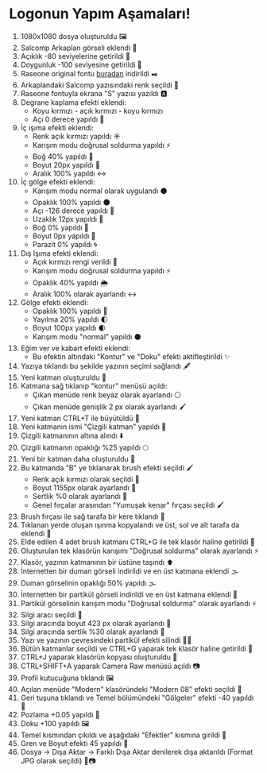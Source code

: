 # Logonun Yapım Aşamaları!

1. 1080x1080 dosya oluşturuldu 🖼️
2. Salcomp Arkaplan görseli eklendi 📸
3. Açıklık -80 seviyelerine getirildi 🌟
4. Doygunluk -100 seviyesine getirildi 🎨
5. Raseone original fontu [buradan](https://www.dafontfree.net/raseone-original/f188030.htm) indirildi ✒️
6. Arkaplandaki Salcomp yazısındaki renk seçildi 🌈
7. Raseone fontuyla ekrana "S" yazısı yazıldı 🅰️
8. Degrane kaplama efekti eklendi:
   - Koyu kırmızı - açık kırmızı - koyu kırmızı
   - Açı 0 derece yapıldı 🌆
9. İç ışıma efekti eklendi:
   - Renk açık kırmızı yapıldı ☀️
   - Karışım modu doğrusal soldurma yapıldı ⚡
   - Boğ 40% yapıldı 🌟
   - Boyut 20px yapıldı 📏
   - Aralık 100% yapıldı ↔️
10. İç gölge efekti eklendi:
    - Karışım modu normal olarak uygulandı ⚫
    - Opaklık 100% yapıldı 🌑
    - Açı -126 derece yapıldı 🌌
    - Uzaklık 12px yapıldı 🌠
    - Boğ 0% yapıldı 🔲
    - Boyut 0px yapıldı 🔳
    - Parazit 0% yapıldı 🌀
11. Dış Işıma efekti eklendi:
    - Açık kırmızı rengi verildi 🌅
    - Karışım modu doğrusal soldurma yapıldı ⚡
    - Opaklık 40% yapıldı 🌦️
    - Aralık 100% olarak ayarlandı ↔️
12. Gölge efekti eklendi:
    - Opaklık 100% yapıldı 🌚
    - Yayılma 20% yapıldı 🌓
    - Boyut 100px yapıldı 🌒
    - Karışım modu "normal" yapıldı ⚫
13. Eğim ver ve kabart efekti eklendi:
    - Bu efektin altındaki "Kontur" ve "Doku" efekti aktifleştirildi ✨
14. Yazıya tıklandı bu şekilde yazının seçimi sağlandı 🖋️
15. Yeni katman oluşturuldu 📂
16. Katmana sağ tıklanıp "kontur" menüsü açıldı:
    - Çıkan menüde renk beyaz olarak ayarlandı ⚪
    - Çıkan menüde genişlik 2 px olarak ayarlandı 🖌️
17. Yeni katman CTRL+T ile büyütüldü 📏
18. Yeni katmanın ismi "Çizgili katman" yapıldı 📝
19. Çizgili katmanının altına alındı ⬇️
20. Çizgili katmanın opaklığı %25 yapıldı 🌕
21. Yeni bir katman daha oluşturuldu 📂
22. Bu katmanda "B" ye tıklanarak brush efekti seçildi 🖌️
    - Renk açık kırmızı olarak seçildi 🎨
    - Boyut 1155px olarak ayarlandı 📏
    - Sertlik %0 olarak ayarlandı 🌟
    - Genel fırçalar arasından "Yumuşak kenar" fırçası seçildi 🖌️
23. Brush fırçası ile sağ tarafa bir kere tıklandı 🎨
24. Tıklanan yerde oluşan ışınma kopyalandı ve üst, sol ve alt tarafa da eklendi 🌟
25. Elde edilen 4 adet brush katmanı CTRL+G ile tek klasör haline getirildi 📂
26. Oluşturulan tek klasörün karışımı "Doğrusal soldurma" olarak ayarlandı ⚡
27. Klasör, yazının katmanının bir üstüne taşındı ⬆️
28. İnternetten bir duman görseli indirildi ve en üst katmana eklendi 🌫️
29. Duman görselinin opaklığı 50% yapıldı 🌫️
30. İnternetten bir partikül görseli indirildi ve en üst katmana eklendi 🌠
31. Partikül görselinin karışım modu "Doğrusal soldurma" olarak ayarlandı ⚡
32. Silgi aracı seçildi 🧽
33. Silgi aracında boyut 423 px olarak ayarlandı 📏
34. Silgi aracında sertlik %30 olarak ayarlandı 🧽
35. Yazı ve yazının çevresindeki partikül efekti silindi 📝🌠
36. Bütün katmanlar seçildi ve CTRL+G yaparak tek klasör haline getirildi 📂
37. CTRL+J yaparak klasörün kopyası oluşturuldu 📂
38. CTRL+SHIFT+A yaparak Camera Raw menüsü açıldı 📷
39. Profil kutucuğuna tıklandı 🖼️
40. Açılan menüde "Modern" klasöründeki "Modern 08" efekti seçildi 🌟
41. Geri tuşuna tıklandı ve Temel bölümündeki "Gölgeler" efekti -40 yapıldı 🌄
42. Pozlama +0.05 yapıldı 📸
43. Doku +100 yapıldı 🖼️
44. Temel kısmından çıkıldı ve aşağıdaki "Efektler" kısmına girildi 🌌
45. Gren ve Boyut efekti 45 yapıldı 🌠
46. Dosya -> Dışa Aktar -> Farklı Dışa Aktar denilerek dışa aktarıldı (Format JPG olarak seçildi) 📂📷
